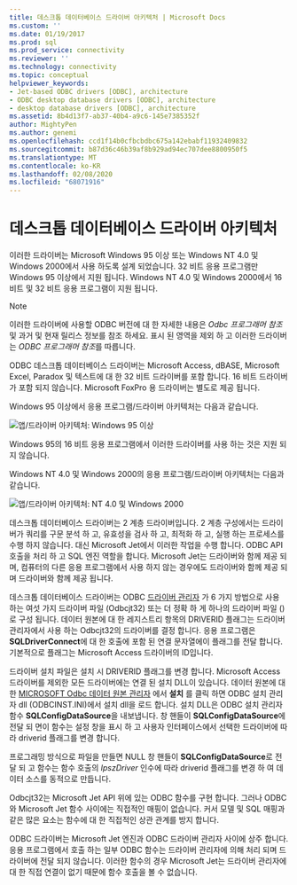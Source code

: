 ```yaml
---
title: 데스크톱 데이터베이스 드라이버 아키텍처 | Microsoft Docs
ms.custom: ''
ms.date: 01/19/2017
ms.prod: sql
ms.prod_service: connectivity
ms.reviewer: ''
ms.technology: connectivity
ms.topic: conceptual
helpviewer_keywords:
- Jet-based ODBC drivers [ODBC], architecture
- ODBC desktop database drivers [ODBC], architecture
- desktop database drivers [ODBC], architecture
ms.assetid: 8b4d13f7-ab37-40b4-a9c6-145e7385352f
author: MightyPen
ms.author: genemi
ms.openlocfilehash: ccd1f14b0cfbcbdbc675a142ebabf11932409832
ms.sourcegitcommit: b87d36c46b39af8b929ad94ec707dee8800950f5
ms.translationtype: MT
ms.contentlocale: ko-KR
ms.lasthandoff: 02/08/2020
ms.locfileid: "68071916"
---
```

# <a name="desktop-database-drivers-architecture"></a>데스크톱 데이터베이스 드라이버 아키텍처
이러한 드라이버는 Microsoft Windows 95 이상 또는 Windows NT 4.0 및 Windows 2000에서 사용 하도록 설계 되었습니다. 32 비트 응용 프로그램만 Windows 95 이상에서 지원 됩니다. Windows NT 4.0 및 Windows 2000에서 16 비트 및 32 비트 응용 프로그램이 지원 됩니다.  
  
> [!NOTE]  
>  이러한 드라이버에 사용할 ODBC 버전에 대 한 자세한 내용은 *Odbc 프로그래머 참조*및 과거 및 현재 릴리스 정보를 참조 하세요. 표시 된 영역을 제외 하 고 이러한 드라이버는 *ODBC 프로그래머 참조*를 따릅니다.  
  
 ODBC 데스크톱 데이터베이스 드라이버는 Microsoft Access, dBASE, Microsoft Excel, Paradox 및 텍스트에 대 한 32 비트 드라이버를 포함 합니다. 16 비트 드라이버가 포함 되지 않습니다. Microsoft FoxPro 용 드라이버는 별도로 제공 됩니다.  
  
 Windows 95 이상에서 응용 프로그램/드라이버 아키텍처는 다음과 같습니다.  
  
 ![앱&#47;드라이버 아키텍처: Windows 95 이상](../../odbc/microsoft/media/odbcjetarch1.gif "ODBCJetArch1")  
  
 Windows 95의 16 비트 응용 프로그램에서 이러한 드라이버를 사용 하는 것은 지원 되지 않습니다.  
  
 Windows NT 4.0 및 Windows 2000의 응용 프로그램/드라이버 아키텍처는 다음과 같습니다.  
  
 ![앱&#47;드라이버 아키텍처: NT 4.0 및 Windows 2000](../../odbc/microsoft/media/odbcjetarch2.gif "ODBCJetArch2")  
  
 데스크톱 데이터베이스 드라이버는 2 계층 드라이버입니다. 2 계층 구성에서는 드라이버가 쿼리를 구문 분석 하 고, 유효성을 검사 하 고, 최적화 하 고, 실행 하는 프로세스를 수행 하지 않습니다. 대신 Microsoft Jet에서 이러한 작업을 수행 합니다. ODBC API 호출을 처리 하 고 SQL 엔진 역할을 합니다. Microsoft Jet는 드라이버와 함께 제공 되며, 컴퓨터의 다른 응용 프로그램에서 사용 하지 않는 경우에도 드라이버와 함께 제공 되며 드라이버와 함께 제공 됩니다.  
  
 데스크톱 데이터베이스 드라이버는 ODBC [드라이버 관리자](../../odbc/reference/the-driver-manager.md) 가 6 가지 방법으로 사용 하는 여섯 가지 드라이버 파일 (Odbcjt32) 또는 더 정확 하 게 하나의 드라이버 파일 ()로 구성 됩니다. 데이터 원본에 대 한 레지스트리 항목의 DRIVERID 플래그는 드라이버 관리자에서 사용 하는 Odbcjt32의 드라이버를 결정 합니다. 응용 프로그램은 **SQLDriverConnect**에 대 한 호출에 포함 된 연결 문자열에이 플래그를 전달 합니다. 기본적으로 플래그는 Microsoft Access 드라이버의 ID입니다.  
  
 드라이버 설치 파일은 설치 시 DRIVERID 플래그를 변경 합니다. Microsoft Access 드라이버를 제외한 모든 드라이버에는 연결 된 설치 DLL이 있습니다. 데이터 원본에 대 한 [MICROSOFT Odbc 데이터 원본 관리자](../../odbc/admin/odbc-data-source-administrator.md) 에서 **설치** 를 클릭 하면 ODBC 설치 관리자 dll (ODBCINST.INI)에서 설치 dll을 로드 합니다. 설치 DLL은 ODBC 설치 관리자 함수 **SQLConfigDataSource**을 내보냅니다. 창 핸들이 **SQLConfigDataSource**에 전달 되 면이 함수는 설정 창을 표시 하 고 사용자 인터페이스에서 선택한 드라이버에 따라 driverid 플래그를 변경 합니다.  
  
 프로그래밍 방식으로 파일을 만들면 NULL 창 핸들이 **SQLConfigDataSource**로 전달 되 고 함수는 함수 호출의 *lpszDriver* 인수에 따라 driverid 플래그를 변경 하 여 데이터 소스를 동적으로 만듭니다.  
  
 Odbcjt32는 Microsoft Jet API 위에 있는 ODBC 함수를 구현 합니다. 그러나 ODBC와 Microsoft Jet 함수 사이에는 직접적인 매핑이 없습니다. 커서 모델 및 SQL 매핑과 같은 많은 요소는 함수에 대 한 직접적인 상관 관계를 방지 합니다.  
  
 ODBC 드라이버는 Microsoft Jet 엔진과 ODBC 드라이버 관리자 사이에 상주 합니다. 응용 프로그램에서 호출 하는 일부 ODBC 함수는 드라이버 관리자에 의해 처리 되며 드라이버에 전달 되지 않습니다. 이러한 함수의 경우 Microsoft Jet는 드라이버 관리자에 대 한 직접 연결이 없기 때문에 함수 호출을 볼 수 없습니다.

